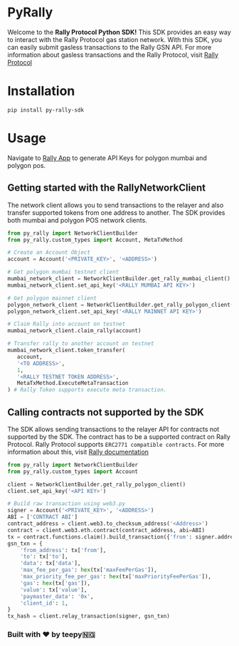 # PyRally
Welcome to the **Rally Protocol Python SDK!** This SDK provides an easy way to interact with 
the Rally Protocol gas station network. 
With this SDK, you can easily submit gasless transactions to the Rally GSN API. For more information about
gasless transactions and the Rally Protocol, visit [Rally Protocol](https://docs.rallyprotocol.com/rally-mobile-sdk/sponsored-gasless-transactions/overview)

# Installation
```shell
pip install py-rally-sdk
```

# Usage
Navigate to [Rally App](https://app.rallyprotocol.com/) to generate API Keys for polygon mumbai and polygon pos.

## Getting started with the RallyNetworkClient
The network client allows you to send transactions to the relayer and also transfer supported tokens from one address to another.
The SDK provides both mumbai and polygon POS network clients.
 ```python
from py_rally import NetworkClientBuilder
from py_rally.custom_types import Account, MetaTxMethod

# Create an Account Object
account = Account('<PRIVATE_KEY>', '<ADDRESS>')

# Get polygon mumbai testnet client
mumbai_network_client = NetworkClientBuilder.get_rally_mumbai_client()
mumbai_network_client.set_api_key('<RALLY MUMBAI API KEY>')

# Get polygon mainnet client
polygon_network_client = NetworkClientBuilder.get_rally_polygon_client()
polygon_network_client.set_api_key('<RALLY MAINNET API KEY>')

# Claim Rally into account on testnet
mumbai_network_client.claim_rally(account)

# Transfer rally to another account on testnet
mumbai_network_client.token_transfer(
    account,
    '<TO ADDRESS>',
    1,
    '<RALLY TESTNET TOKEN ADDRESS>',
    MetaTxMethod.ExecuteMetaTransaction
) # Rally Token supports execute meta transaction.
```

## Calling contracts not supported by the SDK
The SDK allows sending transactions to the relayer API for contracts not supported by the SDK.
The contract has to be a supported contract on Rally Protocol. Rally Protocol supports `ERC2771 compatible contracts`. For more
information about this, visit [Rally documentation](https://docs.rallyprotocol.com/rally-mobile-sdk/sponsored-gasless-transactions/get-started#supported-contracts)
```python
from py_rally import NetworkClientBuilder
from py_rally.custom_types import Account

client = NetworkClientBuilder.get_rally_polygon_client()
client.set_api_key('<API KEY>')

# Build raw transaction using web3.py
signer = Account('<PRIVATE_KEY>', '<ADDRESS>')
ABI = ['CONTRACT ABI']
contract_address = client.web3.to_checksum_address('<Address>')
contract = client.web3.eth.contract(contract_address, abi=ABI)
tx = contract.functions.claim().build_transaction({'from': signer.address})
gsn_txn = {
    'from_address': tx['from'],
    'to': tx['to'],
    'data': tx['data'],
    'max_fee_per_gas': hex(tx['maxFeePerGas']),
    'max_priority_fee_per_gas': hex(tx['maxPriorityFeePerGas']),
    'gas': hex(tx['gas']),
    'value': tx['value'],
    'paymaster_data': '0x',
    'client_id': 1,
}
tx_hash = client.relay_transaction(signer, gsn_txn)
```
### Built with ❤️ by teepy🇳🇬